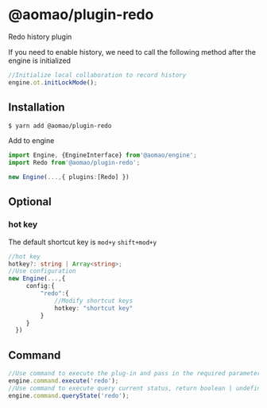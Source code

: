 # @aomao/plugin-redo

Redo history plugin

If you need to enable history, we need to call the following method after the engine is initialized

```ts
//Initialize local collaboration to record history
engine.ot.initLockMode();
```

## Installation

```bash
$ yarn add @aomao/plugin-redo
```

Add to engine

```ts
import Engine, {EngineInterface} from'@aomao/engine';
import Redo from'@aomao/plugin-redo';

new Engine(...,{ plugins:[Redo] })
```

## Optional

### hot key

The default shortcut key is `mod+y` `shift+mod+y`

```ts
//hot key
hotkey?: string | Array<string>;
//Use configuration
new Engine(...,{
     config:{
         "redo":{
             //Modify shortcut keys
             hotkey: "shortcut key"
         }
     }
  })
```

## Command

```ts
//Use command to execute the plug-in and pass in the required parameters
engine.command.execute('redo');
//Use command to execute query current status, return boolean | undefined
engine.command.queryState('redo');
```
